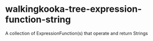 # walkingkooka-tree-expression-function-string
A collection of ExpressionFunction(s) that operate and return Strings
